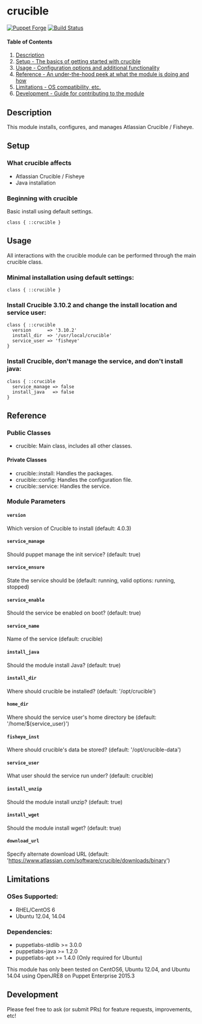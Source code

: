 # crucible
[![Puppet Forge](https://img.shields.io/puppetforge/v/johnlawerance/crucible.svg)](https://forge.puppetlabs.com/johnlawerance/crucible)
[![Build Status](https://travis-ci.org/johnlawerance/crucible.svg?branch=master)](https://github.com/johnlawerance/crucible)

#### Table of Contents

1. [Description](#description)
1. [Setup - The basics of getting started with crucible](#setup)
1. [Usage - Configuration options and additional functionality](#usage)
1. [Reference - An under-the-hood peek at what the module is doing and how](#reference)
1. [Limitations - OS compatibility, etc.](#limitations)
1. [Development - Guide for contributing to the module](#development)

## Description

This module installs, configures, and manages Atlassian Crucible / Fisheye.

## Setup

### What crucible affects

* Atlassian Crucible / Fisheye
* Java installation

### Beginning with crucible

Basic install using default settings.

```puppet
class { ::crucible }
```

## Usage

All interactions with the crucible module can be performed through the main crucible class.

### Minimal installation using default settings:
```puppet
class { ::crucible }
```

### Install Crucible 3.10.2 and change the install location and service user:
```puppet
class { ::crucible
  version      => '3.10.2'
  install_dir  => '/usr/local/crucible'
  service_user => 'fisheye'
}
```

### Install Crucible, don't manage the service, and don't install java:
```puppet
class { ::crucible
  service_manage => false
  install_java   => false
}
```

## Reference

### Public Classes

* crucible: Main class, includes all other classes.

#### Private Classes

* crucible::install: Handles the packages.
* crucible::config: Handles the configuration file.
* crucible::service: Handles the service.

### Module Parameters

#### `version`
Which version of Crucible to install (default: 4.0.3)
#### `service_manage`
Should puppet manage the init service? (default: true)
#### `service_ensure`
State the service should be (default: running, valid options: running, stopped)
#### `service_enable`
Should the service be enabled on boot? (default: true)
#### `service_name`
Name of the service (default: crucible)
#### `install_java`
Should the module install Java? (default: true)
#### `install_dir`
Where should crucible be installed? (default: '/opt/crucible')
#### `home_dir`
Where should the service user's home directory be (default: '/home/${service_user}')
#### `fisheye_inst`
Where should crucible's data be stored? (default: '/opt/crucible-data')
#### `service_user`
What user should the service run under? (default: crucible)
#### `install_unzip`
Should the module install unzip? (default: true)
#### `install_wget`
Should the module install wget? (default: true)
#### `download_url`
Specify alternate download URL (default: 'https://www.atlassian.com/software/crucible/downloads/binary')


## Limitations

### OSes Supported:
* RHEL/CentOS 6
* Ubuntu 12.04, 14.04

### Dependencies:
* puppetlabs-stdlib >= 3.0.0
* puppetlabs-java >= 1.2.0
* puppetlabs-apt >= 1.4.0 (Only required for Ubuntu)


This module has only been tested on CentOS6, Ubuntu 12.04, and Ubuntu 14.04 using OpenJRE8 on Puppet Enterprise 2015.3

## Development

Please feel free to ask (or submit PRs) for feature requests, improvements, etc!
